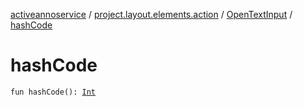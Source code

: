 [activeannoservice](../../index.md) / [project.layout.elements.action](../index.md) / [OpenTextInput](index.md) / [hashCode](./hash-code.md)

# hashCode

`fun hashCode(): `[`Int`](https://kotlinlang.org/api/latest/jvm/stdlib/kotlin/-int/index.html)